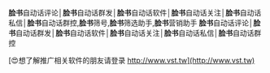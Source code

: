 **脸书**自动话评论│**脸书**自动话群发│**脸书**自动话软件│**脸书**自动话关注│**脸书**自动话私信│**脸书**自动话群控,**脸书**筛号,**脸书**筛选助手,**脸书**营销助手
**脸书**自动话评论│**脸书**自动话群发│**脸书**自动话软件│**脸书**自动话关注│**脸书**自动话私信│**脸书**自动话群控

[😍想了解推广相关软件的朋友请登录 http://www.vst.tw](http://www.vst.tw)



